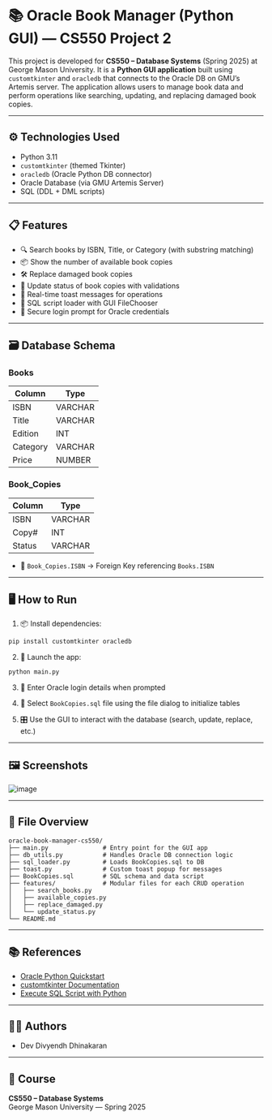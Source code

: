 # 📚 Oracle Book Manager (Python GUI) — CS550 Project 2

This project is developed for **CS550 – Database Systems** (Spring 2025) at George Mason University. It is a **Python GUI application** built using `customtkinter` and `oracledb` that connects to the Oracle DB on GMU’s Artemis server. The application allows users to manage book data and perform operations like searching, updating, and replacing damaged book copies.

---

## ⚙️ Technologies Used

- Python 3.11
- `customtkinter` (themed Tkinter)
- `oracledb` (Oracle Python DB connector)
- Oracle Database (via GMU Artemis Server)
- SQL (DDL + DML scripts)

---

## 📋 Features

- 🔍 Search books by ISBN, Title, or Category (with substring matching)
- 📦 Show the number of available book copies
- 🛠️ Replace damaged book copies
- 🔄 Update status of book copies with validations
- 💬 Real-time toast messages for operations
- 📂 SQL script loader with GUI FileChooser
- 🔐 Secure login prompt for Oracle credentials

---

## 🗃️ Database Schema

### Books
| Column  | Type     |
|---------|----------|
| ISBN    | VARCHAR  |
| Title   | VARCHAR  |
| Edition | INT      |
| Category| VARCHAR  |
| Price   | NUMBER   |

### Book_Copies
| Column | Type     |
|--------|----------|
| ISBN   | VARCHAR  |
| Copy#  | INT      |
| Status | VARCHAR  |

- 🔗 `Book_Copies.ISBN` → Foreign Key referencing `Books.ISBN`

---

## 🖥️ How to Run

1. 📦 Install dependencies:
```bash
pip install customtkinter oracledb
```

2. 🚀 Launch the app:
```bash
python main.py
```

3. 👤 Enter Oracle login details when prompted

4. 📁 Select `BookCopies.sql` file using the file dialog to initialize tables

5. 🎛️ Use the GUI to interact with the database (search, update, replace, etc.)

---

## 🖼️ Screenshots

![image](https://github.com/user-attachments/assets/cc566eae-ed64-4567-be00-5c849c342f51)



---

## 📄 File Overview

```
oracle-book-manager-cs550/
├── main.py               # Entry point for the GUI app
├── db_utils.py           # Handles Oracle DB connection logic
├── sql_loader.py         # Loads BookCopies.sql to DB
├── toast.py              # Custom toast popup for messages
├── BookCopies.sql        # SQL schema and data script
├── features/             # Modular files for each CRUD operation
│   ├── search_books.py
│   ├── available_copies.py
│   ├── replace_damaged.py
│   └── update_status.py
└── README.md
```


---

## 📚 References

- [Oracle Python Quickstart](https://oracle.github.io/python-oracledb/)
- [customtkinter Documentation](https://customtkinter.tomschimansky.com/)
- [Execute SQL Script with Python](https://www.tutorialspoint.com/how-to-run-sql-script-using-jdbc)

---

## 👨‍💻 Authors

- Dev Divyendh Dhinakaran  
---

## 🏫 Course

**CS550 – Database Systems**  
George Mason University — Spring 2025
